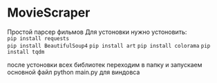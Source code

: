 # MovieScraper
Простой парсер фильмов
Для устоновки нужно устоновить:
<br> `pip install requests` <br/> 
`pip install BeautifulSoup4` 
`pip install art` 
`pip install colorama` 
`pip install tqdm` 

после устоновки всех библиотек переходим в папку и запускаем основной файл python main.py для виндовса
